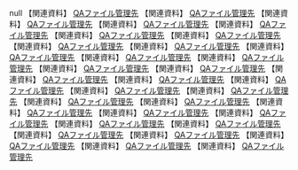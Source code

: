 null
【関連資料】
[QAファイル管理先](<https://github.com/YuyaYoshino/test/tree/main/QA/QA2024/3i/%5B3i01%2317%5D%20%E8%BF%BD%E5%8A%A0%E3%82%A2%E3%82%A4%E3%83%86%E3%83%A0>)
【関連資料】
[QAファイル管理先](<https://github.com/YuyaYoshino/test/tree/main/QA/QA2024/3i/%5B3i02%2317%5D%20%E8%BF%BD%E5%8A%A0%E3%82%A2%E3%82%A4%E3%83%86%E3%83%A0>)
【関連資料】
[QAファイル管理先](<https://github.com/YuyaYoshino/test/tree/main/QA/QA2024/3i/%5B3i01%2317%5D%20%E8%BF%BD%E5%8A%A0%E3%82%A2%E3%82%A4%E3%83%86%E3%83%A0>)
【関連資料】
[QAファイル管理先](<https://github.com/YuyaYoshino/test/tree/main/QA/QA2024/3i/%5B3i01%2317%5D%20%E8%BF%BD%E5%8A%A0%E3%82%A2%E3%82%A4%E3%83%86%E3%83%A0>)
【関連資料】
[QAファイル管理先](<https://github.com/YuyaYoshino/test/tree/main/QA/QA2024/3i/%5B3i01%2317%5D%20%E8%BF%BD%E5%8A%A0%E3%82%A2%E3%82%A4%E3%83%86%E3%83%A0>)
【関連資料】
[QAファイル管理先](<https://github.com/YuyaYoshino/test/tree/main/QA/QA2024/3i/%5B3i01%2317%5D%20%E8%BF%BD%E5%8A%A0%E3%82%A2%E3%82%A4%E3%83%86%E3%83%A0>)
【関連資料】
[QAファイル管理先](<https://github.com/YuyaYoshino/test/tree/main/QA/QA2024/3i/%5B3i01%2317%5D%20%E8%BF%BD%E5%8A%A0%E3%82%A2%E3%82%A4%E3%83%86%E3%83%A0>)
【関連資料】
[QAファイル管理先](<https://github.com/YuyaYoshino/test/tree/main/QA/QA2024/3i/%5B3i01%2317%5D%20%E8%BF%BD%E5%8A%A0%E3%82%A2%E3%82%A4%E3%83%86%E3%83%A0>)
【関連資料】
[QAファイル管理先](<https://github.com/YuyaYoshino/test/tree/main/QA/QA2024/3i/%5B3i01%2317%5D%20%E8%BF%BD%E5%8A%A0%E3%82%A2%E3%82%A4%E3%83%86%E3%83%A0>)
【関連資料】
[QAファイル管理先](<https://github.com/YuyaYoshino/test/tree/main/QA/QA2024/3i/%5B3i01%2317%5D%20%E8%BF%BD%E5%8A%A0%E3%82%A2%E3%82%A4%E3%83%86%E3%83%A0>)
【関連資料】
[QAファイル管理先](<https://github.com/YuyaYoshino/test/tree/main/QA/QA2024/3i/%5B3i01%2317%5D%20%E8%BF%BD%E5%8A%A0%E3%82%A2%E3%82%A4%E3%83%86%E3%83%A0>)
【関連資料】
[QAファイル管理先](<https://github.com/YuyaYoshino/test/tree/main/QA/QA2024/3i/%5B3i01%2317%5D%20%E8%BF%BD%E5%8A%A0%E3%82%A2%E3%82%A4%E3%83%86%E3%83%A0>)
【関連資料】
[QAファイル管理先](<https://github.com/YuyaYoshino/test/tree/main/QA/QA2024/3i/%5B3i01%2317%5D%20%E8%BF%BD%E5%8A%A0%E3%82%A2%E3%82%A4%E3%83%86%E3%83%A0>)
【関連資料】
[QAファイル管理先](<https://github.com/YuyaYoshino/test/tree/main/QA/QA2024/3i/%5B3i01%2317%5D%20%E8%BF%BD%E5%8A%A0%E3%82%A2%E3%82%A4%E3%83%86%E3%83%A0>)
【関連資料】
[QAファイル管理先](<https://github.com/YuyaYoshino/test/tree/main/QA/QA2024/3i/%5B3i01%2317%5D%20%E8%BF%BD%E5%8A%A0%E3%82%A2%E3%82%A4%E3%83%86%E3%83%A0>)
【関連資料】
[QAファイル管理先](<https://github.com/YuyaYoshino/test/tree/main/QA/QA2024/3i/%5B3i01%2317%5D%20%E8%BF%BD%E5%8A%A0%E3%82%A2%E3%82%A4%E3%83%86%E3%83%A0>)
【関連資料】
[QAファイル管理先](<https://github.com/YuyaYoshino/test/tree/main/QA/QA2024/3i/%5B3i01%2317%5D%20%E8%BF%BD%E5%8A%A0%E3%82%A2%E3%82%A4%E3%83%86%E3%83%A0>)
【関連資料】
[QAファイル管理先](<https://github.com/YuyaYoshino/test/tree/main/QA/QA2024/3i/%5B3i01%2317%5D%20%E8%BF%BD%E5%8A%A0%E3%82%A2%E3%82%A4%E3%83%86%E3%83%A0>)
【関連資料】
[QAファイル管理先](<https://github.com/YuyaYoshino/test/tree/main/QA/QA2024/3i/%5B3i01%2317%5D%20%E8%BF%BD%E5%8A%A0%E3%82%A2%E3%82%A4%E3%83%86%E3%83%A0>)
【関連資料】
[QAファイル管理先](<https://github.com/YuyaYoshino/test/tree/main/QA/QA2024/3i/%5B3i01%2317%5D%20%E8%BF%BD%E5%8A%A0%E3%82%A2%E3%82%A4%E3%83%86%E3%83%A0>)
【関連資料】
[QAファイル管理先](<https://github.com/YuyaYoshino/test/tree/main/QA/QA2024/3i/%5B3i01%2317%5D%20%E8%BF%BD%E5%8A%A0%E3%82%A2%E3%82%A4%E3%83%86%E3%83%A0>)
【関連資料】
[QAファイル管理先](<https://github.com/YuyaYoshino/test/tree/main/QA/QA2024/3i/%5B3i01%2317%5D%20%E8%BF%BD%E5%8A%A0%E3%82%A2%E3%82%A4%E3%83%86%E3%83%A0>)
【関連資料】
[QAファイル管理先](<https://github.com/YuyaYoshino/test/tree/main/QA/QA2024/3i/%5B3i01%2317%5D%20%E8%BF%BD%E5%8A%A0%E3%82%A2%E3%82%A4%E3%83%86%E3%83%A0>)
【関連資料】
[QAファイル管理先](<https://github.com/YuyaYoshino/test/tree/main/QA/QA2024/3i/%5B3i01%2317%5D%20%E8%BF%BD%E5%8A%A0%E3%82%A2%E3%82%A4%E3%83%86%E3%83%A0>)
【関連資料】
[QAファイル管理先](<https://github.com/YuyaYoshino/test/tree/main/QA/QA2024/3i/%5B3i01%2317%5D%20%E8%BF%BD%E5%8A%A0%E3%82%A2%E3%82%A4%E3%83%86%E3%83%A0>)
【関連資料】
[QAファイル管理先](<https://github.com/YuyaYoshino/test/tree/main/QA/QA2024/3i/%5B3i01%2317%5D%20%E8%BF%BD%E5%8A%A0%E3%82%A2%E3%82%A4%E3%83%86%E3%83%A0>)
【関連資料】
[QAファイル管理先](<https://github.com/YuyaYoshino/test/tree/main/QA/QA2024/3i/%5B3i01%2317%5D%20%E8%BF%BD%E5%8A%A0%E3%82%A2%E3%82%A4%E3%83%86%E3%83%A0>)
【関連資料】
[QAファイル管理先](<https://github.com/YuyaYoshino/test/tree/main/QA/QA2024/3i/%5B3i01%2317%5D%20%E8%BF%BD%E5%8A%A0%E3%82%A2%E3%82%A4%E3%83%86%E3%83%A0>)
【関連資料】
[QAファイル管理先](<https://github.com/YuyaYoshino/test/tree/main/QA/QA2024/3i/%5B3i01%2317%5D%20%E8%BF%BD%E5%8A%A0%E3%82%A2%E3%82%A4%E3%83%86%E3%83%A0>)
【関連資料】
[QAファイル管理先](<https://github.com/YuyaYoshino/test/tree/main/QA/QA2024/3i/%5B3i01%2317%5D%20%E8%BF%BD%E5%8A%A0%E3%82%A2%E3%82%A4%E3%83%86%E3%83%A0>)
【関連資料】
[QAファイル管理先](<https://github.com/YuyaYoshino/test/tree/main/QA/QA2024/3i/%5B3i01%2317%5D%20%E8%BF%BD%E5%8A%A0%E3%82%A2%E3%82%A4%E3%83%86%E3%83%A0>)